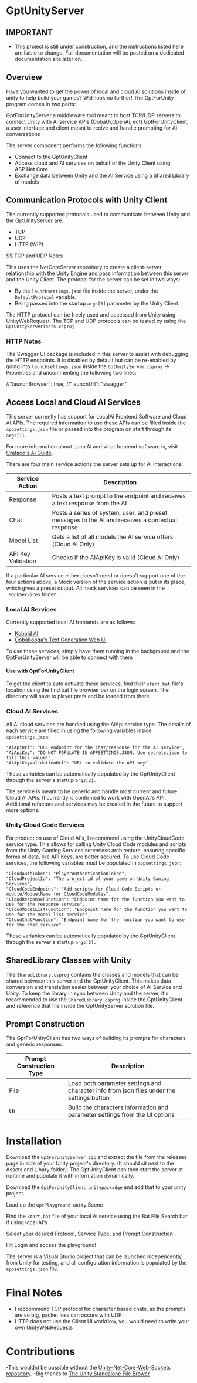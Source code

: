# GptUnityServer

## IMPORTANT

- This project is still under construction, and the instructions listed here are liable to change. Full documentation will be posted on a dedicated documentation site later on.


## Overview
Have you wanted to get the power of local and cloud Ai solutions inside of unity to help build your games? Well look no further! The GptForUnity program comes in two parts:

GptForUnityServer a middleware tool meant to host TCP/UDP servers to connect Unity with Ai service APIs (OobaUi,OpenAi, ect) 
GptForUnityClient, a user interface and client meant to recive and handle prompting for Ai conversations


The server component performs the following functions:

- Connect to the GptUnityClient
- Access cloud and AI services on behalf of the Unity Client using ASP.Net Core
- Exchange data between Unity and the AI Service using a Shared Library of models


## Communication Protocols with Unity Client

The currently supported protocols used to communicate between Unity and the GptUnityServer are:

- TCP
- UDP
- HTTP (WIP)

$$ TCP and UDP Notes

This uses the NetCoreServer repository to create a client-server relationship with the Unity Engine and pass information between this server and the Unity Client. The protocol for the server can be set in two ways:
- By the `launchsettings.json` file inside the server, under the `DefaultProtocol` variable.
- Being passed into the startup `args[0]` parameter by the Unity Client.

The HTTP protocol can be freely used and accessed from Unity using UnityWebRequest. The TCP and UDP protocols can be tested by using the `GptUnityServerTests.csproj`


### HTTP Notes
The Swagger UI package is included in this server to assist with debugging the HTTP endpoints. It is disabled by default but can be re-enabled by going into `launchsettings.json` inside the `GptUnityServer.csproj` -> Properties and uncommenting the following two lines:

//"launchBrowser": true,
//"launchUrl": "swagger",


## Access Local and Cloud AI Services

This server currently has support for LocalAi Frontend Software and Cloud AI APIs. The required information to use these APIs can be filled inside the `appsettings.json` file or passed into the program on start through its `args[1]`.

For more information about LocalAi and what frontend software is, visit [Crataco's Ai Guide](https://github.com/Crataco/ai-guide).

There are four main service actions the server sets up for AI interactions:

| Service Action     | Description |
| ----------- | ----------- |
| Response      | Posts a text prompt to the endpoint and receives a text response from the AI       |
| Chat   | Posts a series of system, user, and preset messages to the AI and receives a contextual response        |
| Model List      | Gets a list of all models the AI service offers (Cloud AI Only)       |
| API Key Validation   | Checks if the AiApiKey is valid (Cloud AI Only)        |

If a particular AI service either doesn't need or doesn't support one of the four actions above, a Mock version of the service action is put in its place, which gives a preset output. All mock services can be seen in the `_MockServices` folder.


### Local AI Services

Currently supported local AI frontends are as follows:
- [Kobold AI](https://github.com/KoboldAI/KoboldAI-Client)
- [Oobabooga's Text Generation Web UI](https://github.com/oobabooga/text-generation-webui)

To use these services, simply have them running in the background and the GptForUnityServer will be able to connect with them

#### Use with GptForUnityClient
To get the client to auto activate these services, find their `start.bat` file's location using the find bat file browser bar on the login screen. The directory will save to player prefs and be loaded from there.


### Cloud AI Services

All AI cloud services are handled using the AiApi service type. The details of each service are filled in using the following variables inside `appsettings.json`:

    "AiApiUrl": "URL endpoint for the chat/response for the AI service",
    "AiApiKey": "DO NOT POPULATE IN APPSETTINGS.JSON. Use secrets.json to fill this value!",
    "AiApiKeyValidationUrl": "URL to validate the API key"

These variables can be automatically populated by the GptUnityClient through the server's startup `args[2].` 

The service is meant to be generic and handle most current and future Cloud AI APIs. It currently is confirmed to work with OpenAI's API. Additional refactors and services may be created in the future to support more options.


### Unity Cloud Code Services

For production use of Cloud Ai's, I recommend using the UnityCloudCode service type. This allows for calling Unity Cloud Code modules and scripts from the Unity Gaming Services serverless architecture, ensuring specific forms of data, like API Keys, are better secured. To use Cloud Code services, the following variables must be populated in `appsettings.json`:

    "CloudAuthToken": "PlayerAuthenticationToken",
    "CloudProjectId": "The project id of your game on Unity Gaming Services",
    "CloudCodeEndpoint": "Add scripts for Cloud Code Scripts or module/ModuelName for CloudCodeModules",
    "CloudResponseFunction": "Endpoint name for the function you want to use for the response service",
    "CloudModelListFunction": "Endpoint name for the function you want to use for the model list service",
    "CloudChatFunction": "Endpoint name for the function you want to use for the chat service"

These variables can be automatically populated by the GptUnityClient through the server's startup `args[2].` 

## SharedLibrary Classes with Unity

The `SharedLibrary.csproj` contains the classes and models that can be shared between this server and the GptUnityClient. This makes data conversion and translation easier between your choice of AI Service and Unity. To keep the library in sync between Unity and the server, it's recommended to use the `SharedLibrary.csproj` inside the GptUnityClient and reference that file inside the GptUnityServer solution file.


## Prompt Construction

The GptForUnityClient has two ways of building its prompts for characters and generic responses. 


| Prompt Construction Type    | Description |
| ----------- | ----------- |
| File      | Load both parameter settings and character info from json files under the settings button       |
| Ui   | Build the characters information and parameter settings from the UI options       |

# Installation

Download the `GptForUnityServer.zip` and extract the file from the releases page in side of your Unity project's directory. (It should sit next to the Assets and Libary folder). The GptUnityClient can then start the server at runtime and populate it with information dynamically.

Download the `GptForUnityClient.unitypackadge` and add that to your unity project. 

Load up the `GptPlayground.unity` Scene

Find the `Start.bat` file of your local Ai service using the Bat File Search bar if using local AI's

Select your desired Protocol, Service Type, and Prompt Construction

Hit Login and access the playground!

The server is a Visual Studio project that can be launched independently from Unity for testing, and all configuration information is populated by the `appsettings.json` file.

# Final Notes
- I reccommend TCP protocol for character based chats, as the prompts are so big, packet loss can occure with UDP
- HTTP does not use the Client Ui workflow, you would need to write your own UnityWebRequests


# Contributions

-This wouldnt be possible without the [Unity-Net-Core-Web-Sockets repository](https://github.com/JohannesDeml/Unity-Net-Core-Networking-Sockets).
-Big thanks to [The Unity Standalone File Brower](https://github.com/gkngkc/UnityStandaloneFileBrowser)
